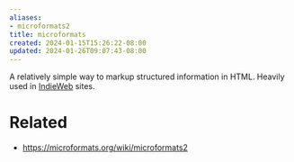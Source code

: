 ```yaml
---
aliases:
- microformats2
title: microformats
created: 2024-01-15T15:26:22-08:00
updated: 2024-01-26T09:07:43-08:00
---
```


A relatively simple way to markup structured information in HTML. Heavily used in [IndieWeb](IndieWeb.md) sites.

# Related

* https://microformats.org/wiki/microformats2
